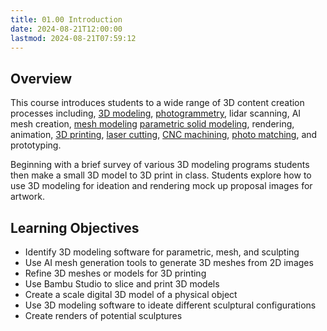 ```yaml
---
title: 01.00 Introduction
date: 2024-08-21T12:00:00
lastmod: 2024-08-21T07:59:12
---
```


## Overview

This course introduces students to a wide range of 3D content creation processes including, [3D modeling](../../../../3d-modeling/3d-modeling.md), [photogrammetry](../../../../3d-modeling/photogrammetry-software.md), lidar scanning, AI mesh creation, [mesh modeling](../../../../3d-modeling/polygon-mesh-3d-modeling-basics.md) [parametric solid modeling](../../../../3d-modeling/parametric-modeling.md), rendering, animation, [3D printing](../../../../digital-fabrication/3d-printing/3d-printing.md), [laser cutting](../../../../digital-fabrication/laser-cutting/laser-cutting.md), [CNC machining](../../../../digital-fabrication/cnc/cnc-basics.md), [photo matching](../../../../3d-modeling/photo-matching-with-fspy.md), and prototyping.

Beginning with a brief survey of various 3D modeling programs students then make a small 3D model to 3D print in class. Students explore how to use 3D modeling for ideation and rendering mock up proposal images for artwork.

## Learning Objectives

- Identify 3D modeling software for parametric, mesh, and sculpting
- Use AI mesh generation tools to generate 3D meshes from 2D images
- Refine 3D meshes or models for 3D printing
- Use Bambu Studio to slice and print 3D models
- Create a scale digital 3D model of a physical object
- Use 3D modeling software to ideate different sculptural configurations
- Create renders of potential sculptures
